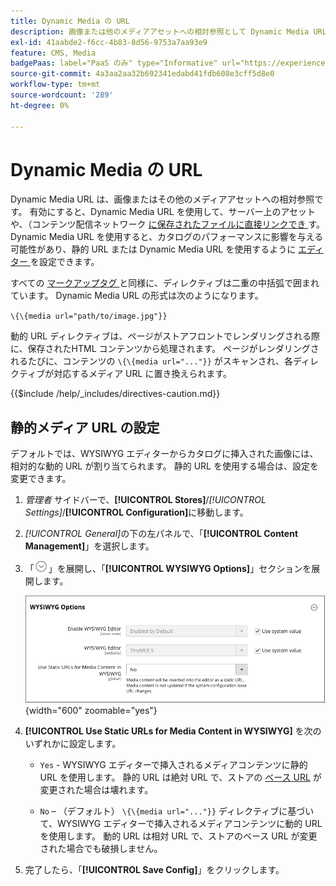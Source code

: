 ```yaml
---
title: Dynamic Media の URL
description: 画像または他のメディアアセットへの相対参照として Dynamic Media URL を使用する方法について説明します。
exl-id: 41aabde2-f6cc-4b83-8d56-9753a7aa93e9
feature: CMS, Media
badgePaas: label="PaaS のみ" type="Informative" url="https://experienceleague.adobe.com/en/docs/commerce/user-guides/product-solutions" tooltip="Adobe Commerce on Cloud プロジェクト（Adobeが管理する PaaS インフラストラクチャ）およびオンプレミスプロジェクトにのみ適用されます。"
source-git-commit: 4a3aa2aa32b692341edabd41fdb608e3cff5d8e0
workflow-type: tm+mt
source-wordcount: '289'
ht-degree: 0%

---
```


# Dynamic Media の URL

Dynamic Media URL は、画像またはその他のメディアアセットへの相対参照です。 有効にすると、Dynamic Media URL を使用して、サーバー上のアセットや、（コンテンツ配信ネットワーク [ に保存されたファイルに直接リンクでき ](media-storage-content-delivery-network.md) す。 Dynamic Media URL を使用すると、カタログのパフォーマンスに影響を与える可能性があり、静的 URL または Dynamic Media URL を使用するように [ エディター ](editor.md#configure-the-editor) を設定できます。

すべての [ マークアップタグ ](../systems/markup-tags.md) と同様に、ディレクティブは二重の中括弧で囲まれています。 Dynamic Media URL の形式は次のようになります。

`\{\{media url="path/to/image.jpg"}}`

動的 URL ディレクティブは、ページがストアフロントでレンダリングされる際に、保存されたHTML コンテンツから処理されます。 ページがレンダリングされるたびに、コンテンツの `\{\{media url="..."}}` がスキャンされ、各ディレクティブが対応するメディア URL に置き換えられます。

{{$include /help/_includes/directives-caution.md}}

## 静的メディア URL の設定

デフォルトでは、WYSIWYG エディターからカタログに挿入された画像には、相対的な動的 URL が割り当てられます。 静的 URL を使用する場合は、設定を変更できます。

1. _管理者_ サイドバーで、**[!UICONTROL Stores]**/_[!UICONTROL Settings]_/**[!UICONTROL Configuration]**&#x200B;に移動します。

1. _[!UICONTROL General]_&#x200B;の下の左パネルで、「**[!UICONTROL Content Management]**」を選択します。

1. 「![ 展開セレクター ](../assets/icon-display-expand.png)」を展開し、「**[!UICONTROL WYSIWYG Options]**」セクションを展開します。

   ![WYSIWYG オプション ](./assets/content-management-wysiwyg-options.png){width="600" zoomable="yes"}

1. **[!UICONTROL Use Static URLs for Media Content in WYSIWYG]** を次のいずれかに設定します。

   - `Yes` - WYSIWYG エディターで挿入されるメディアコンテンツに静的 URL を使用します。 静的 URL は絶対 URL で、ストアの [ ベース URL](../stores-purchase/store-urls.md) が変更された場合は壊れます。

   - `No` – （デフォルト） `\{\{media url="..."}}` ディレクティブに基づいて、WYSIWYG エディターで挿入されるメディアコンテンツに動的 URL を使用します。 動的 URL は相対 URL で、ストアのベース URL が変更された場合でも破損しません。

1. 完了したら、「**[!UICONTROL Save Config]**」をクリックします。

<!-- Last updated from includes: 2022-08-30 15:36:09 -->
